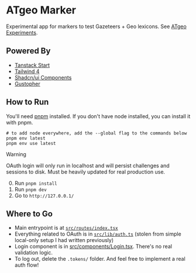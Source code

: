 # ATgeo Marker

Experimental app for markers to test Gazeteers + Geo lexicons. See [ATgeo
Experiments](https://wiki.atprotocol.community/en/working-groups/atgeo/experiments).

## Powered By

- [Tanstack Start](https://tanstack.com/start/latest)
- [Tailwind 4](https://tailwindcss.com/)
- [Shadcn/ui Components](https://ui.shadcn.com/docs)
- [Gustopher](https://wiki.atprotocol.community/en/wiki/reference/community/lore/gustopher)

## How to Run

You'll need [pnpm](https://pnpm.io/) installed.
If you don't have node installed, you can install it with pnpm.

```
# to add node everywhere, add the --global flag to the commands below
pnpm env latest
pnpm env use latest
```

> [!WARNING]
>
> OAuth login will only run in localhost and will persist challenges and
> sessions to disk. Must be heavily updated for real production use.

0. Run `pnpm install`
1. Run `pnpm dev`
2. Go to `http://127.0.0.1/`

## Where to Go

- Main entrypoint is at [`src/routes/index.tsx`](./src/routes/index.tsx)
- Everything related to OAuth is in [`src/lib/auth.ts`](./src/lib/auth.ts)
  (stolen from simple local-only setup I had written previously)
- Login component is in [src/components/Login.tsx](./src/components/Login.tsx).
  There's no real validation logic.
- To log out, delete the `.tokens/` folder. And feel free to implement a real
  auth flow!
